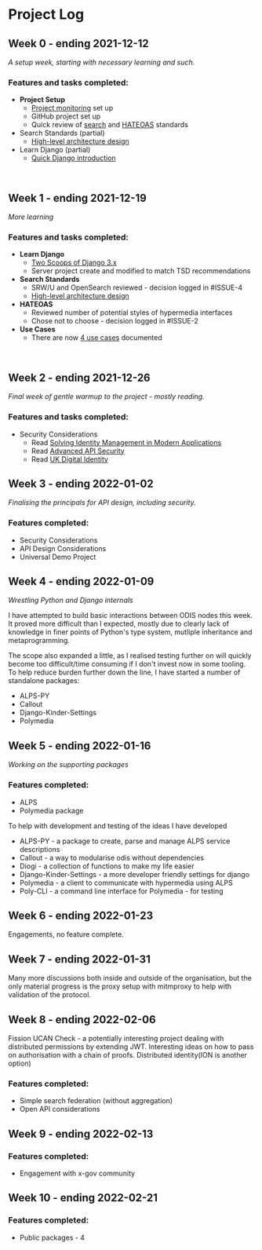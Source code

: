# Project Log

## Week 0 - ending 2021-12-12

*A setup week, starting with necessary learning and such.*

### Features and tasks completed: 

* **Project Setup**
    * [Project monitoring](./progress.md) set up
    * GitHub project set up
    * Quick review of [search](https://github.com/michalporeba/odis/issues/4) and [HATEOAS](https://github.com/michalporeba/odis/issues/2) standards
* Search Standards (partial)
    * [High-level architecture design](./docs/architecture.md)
* Learn Django (partial)
    * [Quick Django introduction](https://www.youtube.com/watch?v=rHux0gMZ3Eg)

&nbsp;

## Week 1 - ending 2021-12-19

*More learning*

### Features and tasks completed:

* **Learn Django**
    * [Two Scoops of Django 3.x](https://www.feldroy.com/books/two-scoops-of-django-3-x)
    * Server project create and modified to match TSD recommendations
* **Search Standards**
    * SRW/U and OpenSearch reviewed - decision logged in #ISSUE-4
    * [High-level architecture design](./docs/architecture.md)
* **HATEOAS**
    * Reviewed number of potential styles of hypermedia interfaces
    * Chose not to choose - decision logged in #ISSUE-2
* **Use Cases**
    * There are now [4 use cases](./docs/) documented

&nbsp;

## Week 2 - ending 2021-12-26

*Final week of gentle warmup to the project - mostly reading.*

### Features and tasks completed: 

* Security Considerations
    * Read [Solving Identity Management in Modern Applications](https://link.springer.com/book/10.1007/978-1-4842-5095-2)
    * Read [Advanced API Security](https://link.springer.com/book/10.1007/978-1-4302-6817-8)
    * Read [UK Digital Identity](https://gds.blog.gov.uk/2021/07/13/a-single-sign-on-and-digital-identity-solution-for-government/)

## Week 3 - ending 2022-01-02

*Finalising the principals for API design, including security.*

### Features completed: 

* Security Considerations
* API Design Considerations
* Universal Demo Project

## Week 4 - ending 2022-01-09

*Wrestling Python and Django internals*

I have attempted to build basic interactions between ODIS nodes this week. 
It proved more difficult than I expected, mostly due to clearly lack of knowledge 
in finer points of Python's type system, mutliple inheritance and metaprogramming.

The scope also expanded a little, as I realised testing further on will quickly 
become too difficult/time consuming if I don't invest now in some tooling. To help 
reduce burden further down the line, I have started a number of standalone packages:

* ALPS-PY
* Callout
* Django-Kinder-Settings
* Polymedia

## Week 5 - ending 2022-01-16

*Working on the supporting packages*

### Features completed: 

* ALPS
* Polymedia package

To help with development and testing of the ideas I have developed
* ALPS-PY - a package to create, parse and manage ALPS service descriptions
* Callout - a way to modularise odis without dependencies
* Diogi - a collection of functions to make my life easier
* Django-Kinder-Settings - a more developer friendly settings for django
* Polymedia - a client to communicate with hypermedia using ALPS 
* Poly-CLI - a command line interface for Polymedia - for testing


## Week 6 - ending 2022-01-23

Engagements, no feature complete. 

## Week 7 - ending 2022-01-31

Many more discussions both inside and outside of the organisation, but the only material progress is the proxy setup with mitmproxy to help with validation of the protocol.

## Week 8 - ending 2022-02-06

Fission UCAN Check - a potentially interesting project dealing with
distributed permissions by extending JWT. Interesting ideas on how to 
pass on authorisation with a chain of proofs. Distributed identity(ION is another option)

### Features completed: 

* Simple search federation (without aggregation)
* Open API considerations

## Week 9 - ending 2022-02-13

### Features completed: 

* Engagement with x-gov community

## Week 10 - ending 2022-02-21

### Features completed: 

* Public packages - 4